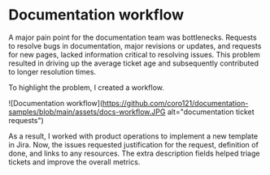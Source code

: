 # Documentation workflow

A major pain point for the documentation team was bottlenecks. Requests to resolve bugs in documentation, major revisions or updates, and requests for new pages, lacked information critical to resolving issues. This problem resulted in driving up the average ticket age and subsequently contributed to longer resolution times.

To highlight the problem, I created a workflow.

![Documentation workflow](https://github.com/coro121/documentation-samples/blob/main/assets/docs-workflow.JPG alt="documentation ticket requests")

As a result, I worked with product operations to implement a new template in Jira. Now, the issues requested justification for the request, definition of done, and links to any resources. The extra description fields helped triage tickets and improve the overall metrics.
